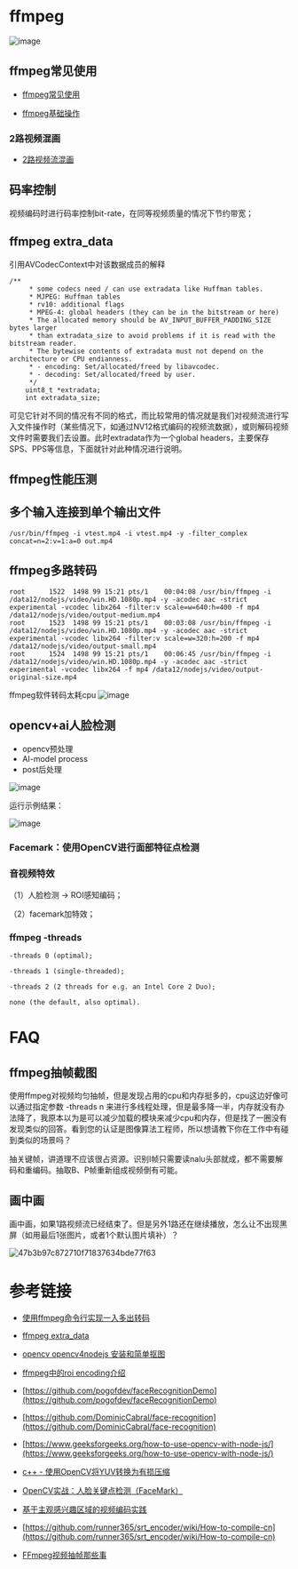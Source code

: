 # ffmpeg

![image](https://github.com/user-attachments/assets/4d83422b-0b80-4949-a068-7ca9a11451c0)

## ffmpeg常见使用

- [ffmpeg常见使用](./ffmpeg常见使用.md)

- [ffmpeg基础操作](./ffmpeg基础操作.md)


### 2路视频混画

- [2路视频流混画](./ffmpeg/ffmpeg-2路视频流混画.md)


## 码率控制

视频编码时进行码率控制bit-rate，在同等视频质量的情况下节约带宽；

## ffmpeg extra_data

引用AVCodecContext中对该数据成员的解释
```
/**
     * some codecs need / can use extradata like Huffman tables.
     * MJPEG: Huffman tables
     * rv10: additional flags
     * MPEG-4: global headers (they can be in the bitstream or here)
     * The allocated memory should be AV_INPUT_BUFFER_PADDING_SIZE bytes larger
     * than extradata_size to avoid problems if it is read with the bitstream reader.
     * The bytewise contents of extradata must not depend on the architecture or CPU endianness.
     * - encoding: Set/allocated/freed by libavcodec.
     * - decoding: Set/allocated/freed by user.
     */
    uint8_t *extradata;
    int extradata_size;
```
可见它针对不同的情况有不同的格式，而比较常用的情况就是我们对视频流进行写入文件操作时（某些情况下，如通过NV12格式编码的视频流数据），或则解码视频文件时需要我们去设置。此时extradata作为一个global headers，主要保存SPS、PPS等信息，下面就针对此种情况进行说明。


## ffmpeg性能压测

## 多个输入连接到单个输出文件

```
/usr/bin/ffmpeg -i vtest.mp4 -i vtest.mp4 -y -filter_complex concat=n=2:v=1:a=0 out.mp4
```

## ffmpeg多路转码
```
root      1522  1498 99 15:21 pts/1    00:04:08 /usr/bin/ffmpeg -i /data12/nodejs/video/win.HD.1080p.mp4 -y -acodec aac -strict experimental -vcodec libx264 -filter:v scale=w=640:h=400 -f mp4 /data12/nodejs/video/output-medium.mp4
root      1523  1498 99 15:21 pts/1    00:03:08 /usr/bin/ffmpeg -i /data12/nodejs/video/win.HD.1080p.mp4 -y -acodec aac -strict experimental -vcodec libx264 -filter:v scale=w=320:h=200 -f mp4 /data12/nodejs/video/output-small.mp4
root      1524  1498 99 15:21 pts/1    00:06:45 /usr/bin/ffmpeg -i /data12/nodejs/video/win.HD.1080p.mp4 -y -acodec aac -strict experimental -vcodec libx264 -f mp4 /data12/nodejs/video/output-original-size.mp4
```

ffmpeg软件转码太耗cpu
![image](https://user-images.githubusercontent.com/17688273/148635803-b4a17637-7445-4469-92b2-88d1bb600948.png)

## opencv+ai人脸检测

* opencv预处理
* AI-model process
* post后处理

![image](https://user-images.githubusercontent.com/17688273/148714857-163e7e23-bb23-4566-a1df-a4685d84c46f.png)

运行示例结果：

![image](https://user-images.githubusercontent.com/17688273/148715081-8cec06e5-e162-4fc6-bbc9-1d1c03a68e47.png)


### Facemark：使用OpenCV进行面部特征点检测

### 音视频特效

（1）人脸检测 -> ROI感知编码；

（2）facemark加特效；

### ffmpeg -threads

```
-threads 0 (optimal);

-threads 1 (single-threaded);

-threads 2 (2 threads for e.g. an Intel Core 2 Duo);

none (the default, also optimal).
```

# FAQ

## ffmpeg抽帧截图

使用ffmpeg对视频均匀抽帧，但是发现占用的cpu和内存挺多的，cpu这边好像可以通过指定参数 -threads n 来进行多线程处理，但是最多降一半，内存就没有办法降了，我原本以为是可以减少加载的模块来减少cpu和内存，但是找了一圈没有发现类似的回答。看到您的认证是图像算法工程师，所以想请教下你在工作中有碰到类似的场景吗？

抽关键帧，讲道理不应该很占资源。识别I帧只需要读nalu头部就成，都不需要解码和重编码。抽取B、P帧重新组成视频倒有可能。

## 画中画

画中画，如果1路视频流已经结束了。但是另外1路还在继续播放，怎么让不出现黑屏（如用最后1张图片，或者1个默认图片填补）？

![47b3b97c872710f71837634bde77f63](https://github.com/user-attachments/assets/c9752032-0b9f-46b2-9321-b2960c888300)


# 参考链接

- [使用ffmpeg命令行实现一入多出转码](https://blog.csdn.net/xiaoluer/article/details/81346285)
- [ffmpeg extra_data](https://blog.csdn.net/a812073479/article/details/74721119)

- [opencv opencv4nodejs 安装和简单抠图](https://www.codenong.com/cs122064921/)

- [ffmpeg中的roi encoding介绍](https://blog.csdn.net/yjguo2004/article/details/104460763)
- [https://github.com/pogofdev/faceRecognitionDemo](https://github.com/pogofdev/faceRecognitionDemo)

- [https://github.com/DominicCabral/face-recognition](https://github.com/DominicCabral/face-recognition)

- [https://www.geeksforgeeks.org/how-to-use-opencv-with-node-js/](https://www.geeksforgeeks.org/how-to-use-opencv-with-node-js/)

- [c++ - 使用OpenCV将YUV转换为有损压缩](https://www.coder.work/article/3325452)

- [OpenCV实战：人脸关键点检测（FaceMark）](http://www.yaowenming.com/A/QV5ZXVDyzy/)

- [基于主观感兴趣区域的视频编码实践](https://cloud.tencent.com/developer/article/1676158)

- [https://github.com/runner365/srt_encoder/wiki/How-to-compile-cn](https://github.com/runner365/srt_encoder/wiki/How-to-compile-cn)
- [FFmpeg视频抽帧那些事](https://zhuanlan.zhihu.com/p/85895180)
